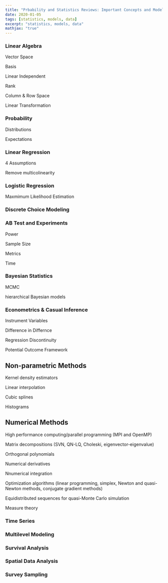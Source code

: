 ```yaml
---
title: "Prbability and Statistics Reviews: Important Concepts and Models (In Progress)"
date: 2020-01-05
tags: [statistics, models, data]
excerpt: "statistics, models, data"
mathjax: "true"
---
```

### Linear Algebra
Vector Space

Basis

Linear Independent

Rank

Column & Row Space

Linear Transformation

### Probability

Distributions
 
Expectations

### Linear Regression

4 Assumptions

Remove multicolinearity

### Logistic Regression

Maxmimum Likelihood Estimation

### Discrete Choice Modeling

### AB Test and Experiments

Power

Sample Size

Metrics

Time 

### Bayesian Statistics

MCMC

hierarchical Bayesian models




### Econometrics & Casual Inference

Instrument Variables

Difference in Differnce

Regression Discontinuity

Potential Outcome Framework

## Non-parametric Methods

Kernel density estimators

Linear interpolation

Cubic splines

Histograms


## Numerical Methods
High performance computing/parallel programming (MPI and OpenMP)

Matrix decompositions (SVN, QN-LQ, Choleski, eigenvector-eigenvalue)

Orthogonal polynomials

Numerical derivatives

Nnumerical integration

Optimization algorithms (linear programming, simplex, Newton and quasi-Newton methods, conjugate gradient methods)

Equidistributed sequences for quasi-Monte Carlo simulation

Measure theory


### Time Series

### Multilevel Modeling

### Survival Analysis

### Spatial Data Analysis

### Survey Sampling
